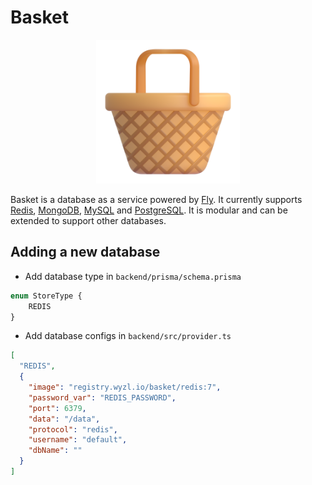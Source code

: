 # Basket

<p align="center">
    <img width="230" src="https://raw.githubusercontent.com/microsoft/fluentui-emoji/bbd3a271eaabccd429c696bd937c4a52b8b5136b/assets/Basket/3D/basket_3d.png" alt="basket emoji">
</p>

Basket is a database as a service powered by [Fly](https://fly.io). It currently supports [Redis](https://redis.io), [MongoDB](https://www.mongodb.com), [MySQL](https://www.mysql.com) and [PostgreSQL](https://www.postgresql.org). It is modular and can be extended to support other databases.

## Adding a new database

- Add database type in `backend/prisma/schema.prisma`

```js
enum StoreType {
    REDIS
}
```

- Add database configs in `backend/src/provider.ts`

```json
[
  "REDIS",
  {
    "image": "registry.wyzl.io/basket/redis:7",
    "password_var": "REDIS_PASSWORD",
    "port": 6379,
    "data": "/data",
    "protocol": "redis",
    "username": "default",
    "dbName": ""
  }
]
```
